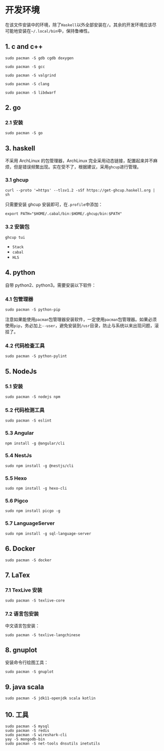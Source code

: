 # 开发环境

在该文件安装中的环境，除了`Haskell`以外全部安装在`/`。其余的开发环境应该尽可能地安装在`~/.local/bin`中，保持鲁棒性。

## 1. c and c++

```shell
sudo pacman -S gdb cgdb doxygen
```

```shell
sudo pacman -S gcc
```

```shell
sudo pacman -S valgrind
```

```shell
sudo pacman -S clang
```

```shell
sudo pacman -S libdwarf
```

## 2. go

### 2.1 安装

```shell
sudo pacman -S go
```

## 3. haskell

不采用 ArchLinux 的包管理器，ArchLinux 完全采用动态链接，配置起来并不麻烦，但是错误频繁出现。实在受不了，根据建议，采用`ghcup`进行管理。

### 3.1 ghcup

```shell
curl --proto '=https' --tlsv1.2 -sSf https://get-ghcup.haskell.org | sh
```

只需要安装 ghcup 安装即可，在`.profile`中添加：

```shell
export PATH="$HOME/.cabal/bin:$HOME/.ghcup/bin:$PATH"
```

### 3.2 安装包

```shell
ghcup tui
```

+ `Stack`
+ `cabal`
+ `HLS`

## 4. python

自带 python2、python3。需要安装以下软件：

### 4.1 包管理器

```shell
sudo pacman -S python-pip
```

注意如果能使用`pacman`包管理器安装软件，一定使用`pacman`包管理器。如果必须使用`pip`，务必加上`--user`，避免安装到`/usr`目录，防止与系统以来出现问题，滚挂了。

### 4.2 代码检查工具

```shell
sudo pacman -S python-pylint
```

## 5. NodeJs

### 5.1 安装

```shell
sudo pacman -S nodejs npm
```

### 5.2 代码检测工具

```shell
sudo pacman -S eslint
```

### 5.3 Angular

```shell
npm install -g @angular/cli
```

### 5.4 NestJs

```shell
sudo npm install -g @nestjs/cli
```

### 5.5 Hexo

```shell
sudo npm install -g hexo-cli
```

### 5.6 Pigco

```shell
sudo npm install picgo -g
```

### 5.7 LanguageServer

```shell
sudo npm install -g sql-language-server
```

## 6. Docker

```shell
sudo pacman -S docker
```

## 7. LaTex

### 7.1 TexLive 安装

```shell
sudo pacman -S texlive-core
```

### 7.2 语言包安装

中文语言包安装：

```shell
sudo pacman -S texlive-langchinese
```

## 8. gnuplot

安装命令行绘图工具：

```shell
sudo pacman -S gnuplot
```

## 9. java scala

```shell
sudo pacman -S jdk11-openjdk scala kotlin
```

## 10. 工具

```shell
sudo pacman -S mysql
sudo pacman -S redis
sudo pacman -S wireshark-cli
yay -S mongodb-bin
sudo pacman -S net-tools dnsutils inetutils
```


